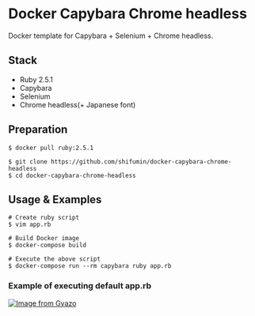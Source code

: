 # Docker Capybara Chrome headless
Docker template for Capybara + Selenium + Chrome headless.  

## Stack
- Ruby 2.5.1
- Capybara
- Selenium
- Chrome headless(+ Japanese font)

## Preparation
```shell
$ docker pull ruby:2.5.1

$ git clone https://github.com/shifumin/docker-capybara-chrome-headless
$ cd docker-capybara-chrome-headless
```

## Usage & Examples

```shell
# Create ruby script
$ vim app.rb

# Build Docker image
$ docker-compose build

# Execute the above script
$ docker-compose run --rm capybara ruby app.rb
```

### Example of executing default app.rb
[![Image from Gyazo](https://i.gyazo.com/3474e95fcd47cfdfa9c06228f801f542.png)](https://gyazo.com/3474e95fcd47cfdfa9c06228f801f542)
